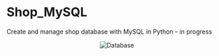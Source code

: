 # Shop_MySQL
Create and manage shop database with MySQL in Python - in progress

<p align="center">
  <img src="https://user-images.githubusercontent.com/99027230/190636802-84c0c89c-db10-4676-8f33-92fefabb0ce2.png" alt="Database"/>
</p>
